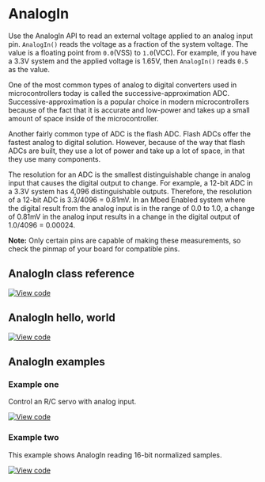 # AnalogIn

Use the AnalogIn API to read an external voltage applied to an analog input pin. `AnalogIn()` reads the voltage as a fraction of the system voltage. The value is a floating point from `0.0`(VSS) to `1.0`(VCC). For example, if you have a 3.3V system and the applied voltage is 1.65V, then `AnalogIn()` reads `0.5` as the value.

One of the most common types of analog to digital converters used in microcontrollers today is called the successive-approximation ADC. Successive-approximation is a popular choice in modern microcontrollers because of the fact that it is accurate and low-power and takes up a small amount of space inside of the microcontroller.

Another fairly common type of ADC is the flash ADC. Flash ADCs offer the fastest analog to digital solution. However, because of the way that flash ADCs are built, they use a lot of power and take up a lot of space, in that they use many components.

The resolution for an ADC is the smallest distinguishable change in analog input that causes the digital output to change. For example, a 12-bit ADC in a 3.3V system has 4,096 distinguishable outputs. Therefore, the resolution of a 12-bit ADC is 3.3/4096 = 0.81mV. In an Mbed Enabled system where the digital result from the analog input is in the range of 0.0 to 1.0, a change of 0.81mV in the analog input results in a change in the digital output of 1.0/4096 = 0.00024.

<span class="notes">**Note:** Only certain pins are capable of making these measurements, so check the pinmap of your board for compatible pins.</span>

## AnalogIn class reference

[![View code](https://www.mbed.com/embed/?type=library)](https://os.mbed.com/docs/mbed-os/v6.2/mbed-os-api-doxy/classmbed_1_1_analog_in.html)

## AnalogIn hello, world

[![View code](https://www.mbed.com/embed/?url=https://github.com/ARMmbed/mbed-os-snippet-AnalogIn_ex_3/tree/v6.2)](https://github.com/ARMmbed/mbed-os-snippet-AnalogIn_ex_3/blob/v6.2/main.cpp)

## AnalogIn examples

### Example one

Control an R/C servo with analog input.

[![View code](https://www.mbed.com/embed/?url=https://github.com/ARMmbed/mbed-os-snippet-AnalogIn_ex_1/tree/v6.2)](https://github.com/ARMmbed/mbed-os-snippet-AnalogIn_ex_1/blob/v6.2/main.cpp)

### Example two

This example shows AnalogIn reading 16-bit normalized samples.

[![View code](https://www.mbed.com/embed/?url=https://github.com/ARMmbed/mbed-os-snippet-AnalogIn_ex_2/tree/v6.2)](https://github.com/ARMmbed/mbed-os-snippet-AnalogIn_ex_2/blob/v6.2/main.cpp)
